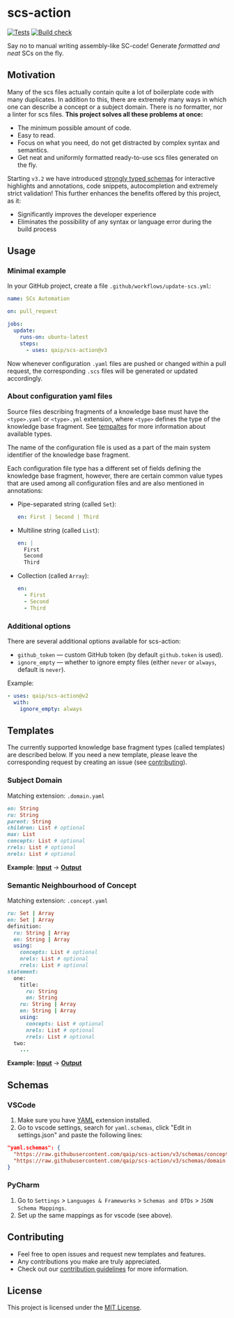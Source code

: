 # scs-action

[![Tests](https://github.com/qaip/scs-action/actions/workflows/tests.yml/badge.svg)](https://github.com/qaip/scs-action/actions/workflows/tests.yml)
[![Build check](https://github.com/qaip/scs-action/actions/workflows/build-check.yml/badge.svg)](https://github.com/qaip/scs-action/actions/workflows/build-check.yml)


Say no to manual writing assembly-like SC-code! Generate *formatted and neat* SCs on the fly.


## Motivation
Many of the scs files actually contain quite a lot of boilerplate code with many duplicates. In addition to this, there are extremely many ways in which one can describe a concept or a subject domain. There is no formatter, nor a linter for scs files. **This project solves all these problems at once:**
- The minimum possible amount of code.
- Easy to read.
- Focus on what you need, do not get distracted by complex syntax and semantics.
- Get neat and uniformly formatted ready-to-use scs files generated on the fly.

Starting `v3.2` we have introduced [strongly typed schemas](#schemas) for interactive highlights and annotations, code snippets, autocompletion and extremely strict validation! This further enhances the benefits offered by this project, as it:
  - Significantly improves the developer experience
  - Eliminates the possibility of any syntax or language error during the build process

## Usage
### Minimal example
In your GitHub project, create a file `.github/workflows/update-scs.yml`:
```yaml
name: SCs Automation

on: pull_request

jobs:
  update:
    runs-on: ubuntu-latest
    steps:
      - uses: qaip/scs-action@v3
```
Now whenever configuration `.yaml` files are pushed or changed within a pull request, the corresponding `.scs` files will be generated or updated accordingly.

### About configuration yaml files
Source files describing fragments of a knowledge base must have the `<type>.yaml` or `<type>.yml` extension, where `<type>` defines the type of the knowledge base fragment. See [tempaltes](#tempaltes) for more information about available types.

The name of the configuration file is used as a part of the main system identifier of the knowledge base fragment.

Each configuration file type has a different set of fields defining the knowledge base fragment, however, there are certain common value types that are used among all configuration files and are also mentioned in annotations:

- Pipe-separated string (called `Set`):

  ```yaml
  en: First | Second | Third
  ```

- Multiline string (called `List`):

  ```yaml
  en: |
    First
    Second
    Third
  ```

- Collection (called `Array`):
  ```yaml
  en:
    - First
    - Second
    - Third
  ```


### Additional options
There are several additional options available for scs-action:
- `github_token` — custom GitHub token (by default `github.token` is used).
- `ignore_empty` — whether to ignore empty files (either `never` or `always`, default is `never`).

Example:
```yaml
- uses: qaip/scs-action@v2
  with:
    ignore_empty: always
```



## Templates
The currently supported knowledge base fragment types (called templates) are described below. If you need a new template, please leave the corresponding request by creating an issue (see [contributing](#contributing)).

### Subject Domain
Matching extension: `.domain.yaml`
```rb
en: String
ru: String
parent: String
children: List # optional
max: List
concepts: List # optional
rrels: List # optional
nrels: List # optional
```
**Example**:
[**Input**](tests/ostis_automation.domain.yaml)
->
[**Output**](tests/expect/domain_ostis_automation.scs)


### Semantic Neighbourhood of Concept
Matching extension: `.concept.yaml`
```rb
ru: Set | Array
en: Set | Array
definition:
  ru: String | Array
  en: String | Array
  using:
    concepts: List # optional
    nrels: List # optional
    rrels: List # optional
statement: 
  one:
    title:
      ru: String
      en: String
    ru: String | Array
    en: String | Array
    using:
      concepts: List # optional
      nrels: List # optional
      rrels: List # optional
  two:
    ...
```
**Example:** 
[**Input**](tests/scs_automation.concept.yaml)
->
[**Output**](tests/expect/concept_scs_automation.scs)


## Schemas
### VSCode
1. Make sure you have [YAML](https://marketplace.visualstudio.com/items?itemName=redhat.vscode-yaml) extension installed.
2. Go to vscode settings, search for `yaml.schemas`, click "Edit in settings.json" and paste the following lines:
```json
"yaml.schemas": {
  "https://raw.githubusercontent.com/qaip/scs-action/v3/schemas/concept.schema.json": "*.concept.yaml",
  "https://raw.githubusercontent.com/qaip/scs-action/v3/schemas/domain.schema.json": "*.domain.yaml"
}
```

### PyCharm
1. Go to `Settings` > `Languages & Frameworks` > `Schemas and DTDs` > `JSON Schema Mappings`.
2. Set up the same mappings as for vscode (see above).

## Contributing
- Feel free to open issues and request new templates and features.
- Any contributions you make are truly appreciated.
- Check out our [contribution guidelines](CONTRIBUTING.md) for more information.


## License
This project is licensed under the [MIT License](LICENSE).
